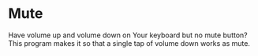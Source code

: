 # Mute
Have volume up and volume down on Your keyboard but no mute button? This program makes it so that a single tap of volume down works as mute.